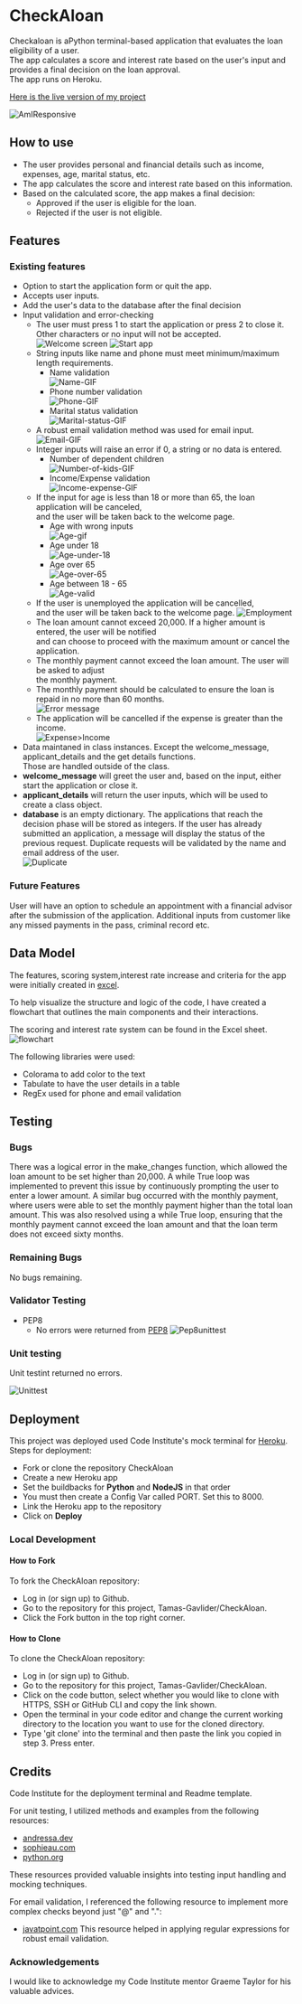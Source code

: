 # CheckAloan

Checkaloan is aPython terminal-based application that evaluates the loan eligibility of a user.<br> The app calculates a score and interest rate based on the user's input and provides a final decision on the loan approval.<br> The app runs on Heroku.

[Here is the live version of my project](https://checkaloan-cdfe97fe02ce.herokuapp.com/)

![AmIResponsive](docs/screenshots/am-i-responsive.png)
## How to use

- The user provides personal and financial details such as income, expenses, age, marital status, etc.
- The app calculates the score and interest rate based on this information.
- Based on the calculated score, the app makes a final decision:
    - <bold>Approved</bold> if the user is eligible for the loan.
    - <bold>Rejected</bold> if the user is not eligible.

## Features

### Existing features

 - Option to start the application form or quit the app.
 - Accepts user inputs.
 - Add the user's data to the database after the final decision
 - Input validation and error-checking
    - The user must press 1 to start the application or press 2 to close it.<br> Other characters or no input will not be accepted.<br>
    ![Welcome screen](/docs/gif/welcome-page.gif)
    ![Start app](/docs/gif/start-app.gif)
    - String inputs like name and phone must meet minimum/maximum length requirements.<br>
      - Name validation<br>![Name-GIF](/docs/gif/name-validation.gif)
      - Phone number validation<br>![Phone-GIF](/docs/gif/phone-validation.gif)
      - Marital status validation<br>![Marital-status-GIF](/docs/gif/marital-status-validation.gif)
    - A robust email validation method was used for email input.<br>![Email-GIF](/docs/gif/email-validation.gif)
    - Integer inputs will raise an error if 0, a string or no data is entered.
        - Number of dependent children<br>![Number-of-kids-GIF](/docs/gif/validation-dependent-children.gif)
        - Income/Expense validation<br>![Income-expense-GIF]()
    - If the input for age is less than 18 or more than 65, the loan application will be canceled,<br> and the user will be taken back to the welcome page.
        - Age with wrong inputs<br>![Age-gif](/docs/gif/age-validation.gif)
        - Age under 18<br>![Age-under-18](/docs/screenshots/age-under-18.png)
        - Age over 65<br>![Age-over-65](/docs/screenshots/age-over-65.png)
        - Age between 18 - 65<br>![Age-valid](/docs/gif/age-validation-valid-age.gif)
    - If the user is unemployed the application will be cancelled,
    <br>and the user will be taken back to the welcome page.
    ![Employment](/docs/gif/employment-validation-unemployed.gif)
    - The loan amount cannot exceed 20,000. If a higher amount is entered, the user will be notified<br> and can choose to proceed with the maximum amount or cancel the application.
    - The monthly payment cannot exceed the loan amount. The user will be asked to adjust<br> the monthly payment.
    - The monthly payment should be calculated to ensure the loan is repaid in no more than 60 months.<br>
    ![Error message](/docs/screenshots/monthly-payment-error-for-low-amount.png)
    - The application will be cancelled if the expense is greater than the income.
    <br>![Expense>Income](/docs/screenshots/expense-greater-than-income.png)
- Data maintaned in class instances. Except the welcome_message, applicant_details and the get details functions.<br> Those are handled outside of the class.
- **welcome_message** will greet the user and, based on the input, either start the application or close it.
- **applicant_details** will return the user inputs, which will be used to create a class object.
- **database** is an empty dictionary. The applications that reach the decision phase will be stored as integers. If the user has already submitted an application, a message will display the status of the previous request. Duplicate requests will be validated by the name and email address of the user.<br>
![Duplicate](/docs/screenshots/duplicate-message.png)

### Future Features

User will have an option to schedule an appointment with a financial advisor after the submission of the application.
Additional inputs from customer like any missed payments in the pass, criminal record etc.

## Data Model

The features, scoring system,interest rate increase and criteria for the app were initially created in [excel](/docs/roadmap.xlsx).

To help visualize the structure and logic of the code, I have created a flowchart that outlines the main components and their interactions. 

The scoring and interest rate system can be found in the Excel sheet.
![flowchart](docs/flowchart.png)

The following libraries were used:
- Colorama to add color to the text
- Tabulate to have the user details in a table
- RegEx used for phone and email validation

## Testing

### Bugs

There was a logical error in the make_changes function, which allowed the loan amount to be set higher than 20,000. A while True loop was implemented to prevent this issue by continuously prompting the user to enter a lower amount. A similar bug occurred with the monthly payment, where users were able to set the monthly payment higher than the total loan amount. This was also resolved using a while True loop, ensuring that the monthly payment cannot exceed the loan amount and that the loan term does not exceed sixty months.

### Remaining Bugs

No bugs remaining.

### Validator Testing

- PEP8 
    - No errors were returned from [PEP8](https://pep8ci.herokuapp.com/)
![Pep8unittest](/docs/validation/unittest-pep8.png)

### Unit testing

Unit testint returned no errors.

![Unittest](/docs/validation/unittest.png)

## Deployment

This project was deployed used Code Institute's mock terminal for [Heroku](https://dashboard.heroku.com/apps).<br>
Steps for deployment:
- Fork or clone the repository CheckAloan
- Create a new Heroku app 
- Set the buildbacks for **Python** and **NodeJS** in that order
- You must then create a Config Var called PORT. Set this to 8000.
- Link the Heroku app to the repository
- Click on <strong>Deploy</strong>

### Local Development

#### How to Fork

To fork the CheckAloan repository:
  - Log in (or sign up) to Github.
  -  Go to the repository for this project, Tamas-Gavlider/CheckAloan.
  - Click the Fork button in the top right corner.

#### How to Clone

To clone the CheckAloan repository:

- Log in (or sign up) to Github.
- Go to the repository for this project, Tamas-Gavlider/CheckAloan.
- Click on the code button, select whether you would like to clone with HTTPS, SSH or GitHub CLI and copy the link shown.
- Open the terminal in your code editor and change the current working directory to the location you want to use for the cloned directory.
- Type 'git clone' into the terminal and then paste the link you copied in step 3. Press enter.

## Credits 

Code Institute for the deployment terminal and Readme template.

For unit testing, I utilized methods and examples from the following resources:
  - [andressa.dev](https://andressa.dev/2019-07-20-using-pach-to-test-inputs/) 
  - [sophieau.com](https://sophieau.com/article/python-in-out-err-mocking/)<br>
  - [python.org](https://docs.python.org/3/library/unittest.mock.html)<br>

These resources provided valuable insights into testing input handling and mocking techniques.

For email validation, I referenced the following resource to implement more complex checks beyond just "@" and ".":
- [javatpoint.com](https://www.javatpoint.com/how-to-validated-email-address-in-python-with-regular-expression.)
This resource helped in applying regular expressions for robust email validation.

### Acknowledgements

I would like to acknowledge my Code Institute mentor Graeme Taylor for his valuable advices.